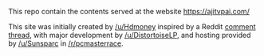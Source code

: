 This repo contain the contents served at the website https://ajitvpai.com/

This site was initially created by [/u/Hdmoney] inspired by a Reddit [comment thread], with major development by [/u/DistortoiseLP], and hosting provided by [/u/Sunsparc]
in [/r/pcmasterrace].

[comment thread]: https://np.reddit.com/r/pcmasterrace/comments/6d957x/website_packages_from_your_isp_its_coming/di16k9n/?context=3
[/u/Hdmoney]: https://reddit.com/user/Hdmoney
[/u/Sunsparc]: https://reddit.com/user/Sunsparc
[/u/DistortoiseLP]: https://reddit.com/user/DistortoiseLP
[/r/pcmasterrace]: https://reddit.com/r/pcmasterrace
